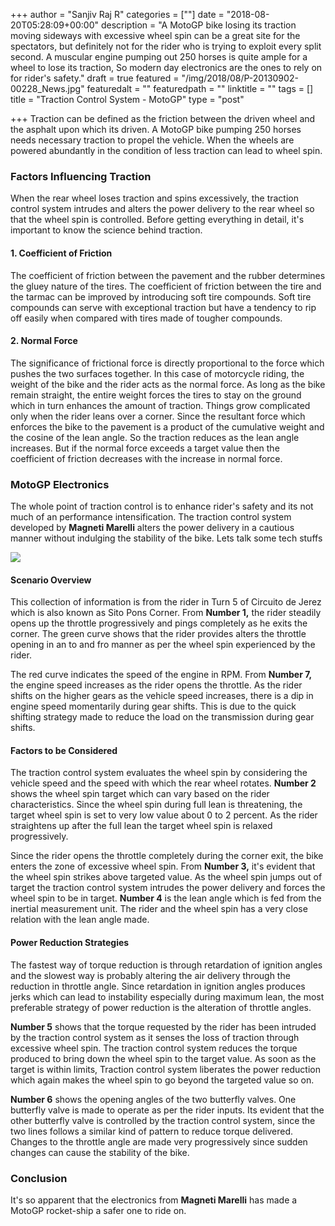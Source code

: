 +++
author = "Sanjiv Raj R"
categories = [""]
date = "2018-08-20T05:28:09+00:00"
description = "A MotoGP bike losing its traction moving sideways with excessive wheel spin can be a great site for the spectators, but definitely not for the rider who is trying to exploit every split second. A muscular engine pumping out 250 horses is quite ample for a wheel to lose its traction, So modern day electronics are the ones to rely on for rider's safety."
draft = true
featured = "/img/2018/08/P-20130902-00228_News.jpg"
featuredalt = ""
featuredpath = ""
linktitle = ""
tags = []
title = "Traction Control System - MotoGP"
type = "post"

+++
Traction can be defined as the friction between the driven wheel and the asphalt upon which its driven. A MotoGP bike pumping 250 horses needs necessary traction to propel the vehicle. When the wheels are powered abundantly in the condition of less traction can lead to wheel spin.

### Factors Influencing Traction

When the rear wheel loses traction and spins excessively, the traction control system intrudes and alters the power delivery to the rear wheel so that the wheel spin is controlled. Before getting everything in detail, it's important to know the science behind traction.

#### 1. Coefficient of Friction

The coefficient of friction between the pavement and the rubber determines the gluey nature of the tires. The coefficient of friction between the tire and the tarmac can be improved by introducing soft tire compounds. Soft tire compounds can serve with exceptional traction but have a tendency to rip off easily when compared with tires made of tougher compounds.

#### 2. Normal Force

The significance of frictional force is directly proportional to the force which pushes the two surfaces together. In this case of motorcycle riding, the weight of the bike and the rider acts as the normal force. As long as the bike remain straight, the entire weight forces the tires to stay on the ground which in turn enhances the amount of traction. Things grow complicated only when the rider leans over a corner. Since the resultant force which enforces the bike to the pavement is a product of the cumulative weight and the cosine of the lean angle. So the traction reduces as the lean angle increases. But if the normal force exceeds a target value then the coefficient of friction decreases with the increase in normal force.

### MotoGP Electronics

The whole point of traction control is to enhance rider's safety and its not much of an performance intensification. The traction control system developed by **Magneti Marelli** alters the power delivery in a cautious manner without indulging the stability of the bike. Lets talk some tech stuffs

![](/img/2018/08/motor_sport_blog_6_december_2016_traction_control_graphic.png)

#### Scenario Overview

This collection of information is from the rider in Turn 5 of Circuito de Jerez which is also known as Sito Pons Corner. From **Number 1,** the rider steadily opens up the throttle progressively and pings completely as he exits the corner. The green curve shows that the rider provides alters the throttle opening in an to and fro manner as per the wheel spin experienced by the rider.

The red curve indicates the speed of the engine in RPM. From **Number 7,** the engine speed increases as the rider opens the throttle. As the rider shifts on the higher gears as the vehicle speed increases, there is a dip in engine speed momentarily during gear shifts. This is due to the quick shifting strategy made to reduce the load on the transmission during gear shifts.

#### Factors to be Considered

The traction control system evaluates the wheel spin by considering the vehicle speed and the speed with which the rear wheel rotates. **Number 2** shows the wheel spin target which can vary based on the rider characteristics. Since the wheel spin during full lean is threatening, the target wheel spin is set to very low value about 0 to 2 percent. As the rider straightens up after the full lean the target wheel spin is relaxed progressively.

Since the rider opens the throttle completely during the corner exit, the bike enters the zone of excessive wheel spin. From **Number 3,** it's evident that the wheel spin strikes above targeted value. As the wheel spin jumps out of target the traction control system intrudes the power delivery and forces the wheel spin to be in target. **Number 4** is the lean angle which is fed from the inertial measurement unit. The rider and the wheel spin has a very close relation with the lean angle made.

#### Power Reduction Strategies

The fastest way of torque reduction is through retardation of ignition angles and the slowest way is probably altering the air delivery through the reduction in throttle angle. Since retardation in ignition angles produces jerks which can lead to instability especially during maximum lean, the most preferable strategy of power reduction is the alteration of throttle angles.

**Number 5** shows that the torque requested by the rider has been intruded by the traction control system as it senses the loss of traction through excessive wheel spin. The traction control system reduces the torque produced to bring down the wheel spin to the target value. As soon as the target is within limits, Traction control system liberates the power reduction which again makes the wheel spin to go beyond the targeted value so on.

**Number 6** shows the opening angles of the two butterfly valves. One butterfly valve is made to operate as per the rider inputs. Its evident that the other butterfly valve is controlled by the traction control system, since the two lines follows a similar kind of pattern to reduce torque delivered. Changes to the throttle angle are made very progressively since sudden changes can cause the stability of the bike.

### Conclusion

It's so apparent that the electronics from **Magneti Marelli** has made a MotoGP rocket-ship a safer one to ride on.
